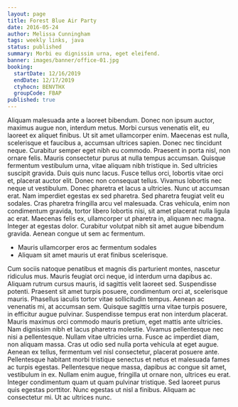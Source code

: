 ```yaml
---
layout: page
title: Forest Blue Air Party
date: 2016-05-24
author: Melissa Cunningham
tags: weekly links, java
status: published
summary: Morbi eu dignissim urna, eget eleifend.
banner: images/banner/office-01.jpg
booking:
  startDate: 12/16/2019
  endDate: 12/17/2019
  ctyhocn: BENVTHX
  groupCode: FBAP
published: true
---
```

Aliquam malesuada ante a laoreet bibendum. Donec non ipsum auctor, maximus augue non, interdum metus. Morbi cursus venenatis elit, eu laoreet ex aliquet finibus. Ut sit amet ullamcorper enim. Maecenas est nulla, scelerisque et faucibus a, accumsan ultrices sapien. Donec nec tincidunt neque. Curabitur semper eget nibh eu commodo. Praesent in porta nisl, non ornare felis. Mauris consectetur purus at nulla tempus accumsan. Quisque fermentum vestibulum urna, vitae aliquam nibh tristique in. Sed ultricies suscipit gravida. Duis quis nunc lacus. Fusce tellus orci, lobortis vitae orci et, placerat auctor elit. Donec non consequat tellus.
Vivamus lobortis nec neque ut vestibulum. Donec pharetra et lacus a ultricies. Nunc ut accumsan erat. Nam imperdiet egestas ex sed pharetra. Sed pharetra feugiat velit eu sodales. Cras pharetra fringilla arcu vel malesuada. Cras vehicula, enim non condimentum gravida, tortor libero lobortis nisi, sit amet placerat nulla ligula ac erat. Maecenas felis ex, ullamcorper ut pharetra in, aliquam nec magna. Integer at egestas dolor. Curabitur volutpat nibh sit amet augue bibendum gravida. Aenean congue ut sem ac fermentum.

* Mauris ullamcorper eros ac fermentum sodales
* Aliquam sit amet mauris ut erat finibus scelerisque.

Cum sociis natoque penatibus et magnis dis parturient montes, nascetur ridiculus mus. Mauris feugiat orci neque, id interdum urna dapibus ac. Aliquam rutrum cursus mauris, id sagittis velit laoreet sed. Suspendisse potenti. Praesent sit amet turpis posuere, condimentum orci at, scelerisque mauris. Phasellus iaculis tortor vitae sollicitudin tempus. Aenean ac venenatis mi, at accumsan sem. Quisque sagittis urna vitae turpis posuere, in efficitur augue pulvinar. Suspendisse tempus erat non interdum placerat. Mauris maximus orci commodo mauris pretium, eget mattis ante ultricies. Nam dignissim nibh et lacus pharetra molestie. Vivamus pellentesque nec nisi a pellentesque. Nullam vitae ultricies urna. Fusce ac imperdiet diam, non aliquam massa. Cras ut odio sed nulla porta vehicula at eget augue.
Aenean ex tellus, fermentum vel nisl consectetur, placerat posuere ante. Pellentesque habitant morbi tristique senectus et netus et malesuada fames ac turpis egestas. Pellentesque neque massa, dapibus ac congue sit amet, vestibulum in ex. Nullam enim augue, fringilla ut ornare non, ultrices eu erat. Integer condimentum quam ut quam pulvinar tristique. Sed laoreet purus quis egestas porttitor. Nunc egestas ut nisl a finibus. Aliquam ac consectetur mi. Ut ac ultrices nunc.
